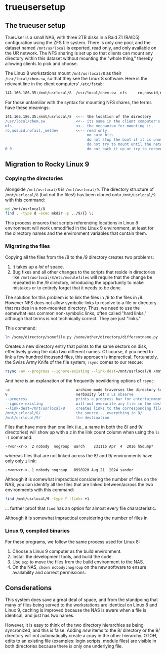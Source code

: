 # trueusersetup

## The trueuser setup

TrueUser is a small NAS, with three 2TB disks in a Raid Z1 (RAID5) configuration using the ZFS file system.
There is only one 
pool, and the dataset named `/mnt/usrlocal` is exported, read only, and only available on the UR
network. The NFS sharing is set up so that clients can mount any directory within this dataset without
mounting the "whole thing," thereby allowing clients to pick and choose.

The Linux 8 workstations mount `/mnt/usrlocal/8` as their `/usr/local/chem.sw`, so that they see the Linux 8
software. Here is the relevant line in the client computers' `/etc/fstab`:

```bash
141.166.186.35:/mnt/usrlocal/8  /usr/local/chem.sw  nfs     ro,nosuid,nofail,_netdev 0 0
```

For those unfamiliar with the syntax for mounting NFS shares, the terms have these meanings:

```bash
141.166.186.35:/mnt/usrlocal/8  <<-- the location of the directory
/usr/local/chem.sw              <<-- its name in the client computer's file system
nfs                             <<-- the mechanism for mounting it.
ro,nosuid,nofail,_netdev        <<-- read only,
                                     no suid bits
                                     do not stop the boot if it is unavailable
                                     do not try to mount until the network is available.
0 0                                  do not back it up or try to recover it with fschk.
```

## Migration to Rocky Linux 9

### Copying the directories

Alongside `/mnt/usrlocal/8` is `/mnt/usrlocal/9`. The directory structure of `/mnt/usrlocal/8` (but not
the files!) has been cloned onto `/mnt/usrlocal/9` with this command:

```bash
cd /mnt/usrlocal/8
find . -type d -exec mkdir -p ../9/{} \;
```

This process ensures that scripts referencing locations in Linux 8 environment will work unmodified in
the Linux 9 environment, at least for the directory names and the environment variables that contain them.

### Migrating the files

Copying all the files from the 
/8 to the /9 directory creates two problems:

1. It takes up a *lot* of space.
2. Bug fixes and all other changes to the scripts that reside in directories like `/mnt/usrlocal/8/etc/modulefiles` will require that the change be repeated in the /9 directory, introducing the opportunity to make mistakes or to entirely forget that it needs to be done.

The solution for this problem is to link the files in /9 to the files in /8. However NFS does not
allow symbolic links to resolve to a file or directory that resides in a non-mounted directory. Thus,
we need to use the somewhat less common non-symbolic links, often called "hard links," although that
terms is not technically correct. They are just "links."

This command: 

```bash
ln /some/directory/somefile.py /some/other/directory/differentname.py
```

Creates a new directory entry that points to the same sectors on disk, effectively giving the
data two different names. Of course, if you need to link a few hundred thousand files, this 
approach is impractical. Fortunately, the Swiss Army Knife of the file system, `rsync` comes
to our rescue:

```bash
rsync -av --progress --ignore-existing --link-dest=/mnt/usrlocal/8 /mnt/usrlocal/8/ /mnt/usrlocal/9/
```
And here is an explanation of the frequently bewildering options of `rsync`:

```bash
-a                              archive mode traverses the directory tree
v                               verbosity let's us observe 
--progress                      prints a progress bar for entertainment
--ignore-existing               will not overwrite any file in the destination
--link-dest=/mnt/usrlocal/8     creates links to the corresponding files rather than copies
/mnt/usrlocal/8/                the source .. everything in 8/
/mnt/usrlocal/9/                the destination
```

Files that have more than one link (i.e., a name in both the 8/ and 9/ directories) will show up with
a `2` in the link count column when using the `ls -l` command:

```
-rwxr-xr-x  2 nobody  nogroup  uarch    231115 Apr  4  2016 h5dump*
```

whereas files that are not linked across the 8/ and 9/ environments have only only `1` link:

```
-rwxrwxr-x. 1 nobody nogroup   8998920 Aug 21  2024 sander
```

Although it is somewhat impractical considering the number of files on the NAS, you can identify all the files
that are linked between/across the two environments with this command:

```bash
find /mnt/usrlocal/9 -type f -links +1
```

... further proof that `find` has an option for almost every file characteristic.


Although it is somewhat impractical considering the number of files in

### Linux 9, compiled binaries

For these programs, we follow the same process used for Linux 8:

1. Choose a Linux 9 computer as the build environment.
2. Install the development tools, and build the code.
3. Use `scp` to move the files from the build environment to the NAS.
4. On the NAS, `chown nobody:nogroup` on the new software to ensure availability and correct permissions.

## Consderations

This system does save a great deal of space, and from the standpoing that many of files being
served to the workstations are identical on Linux 8 and Linux 9, caching is improved
because the NAS is aware when a file is identical, and just has two names. 

However, it is easy to think of the two directory hierarchies as being syncronized, and this is
false. Adding *new* items to the 8/ directory or the 9/ directory will not automatically create
a copy in the other hierarchy. OTOH, edits to an existing file (examples: login scripts, module files)
are visible in both directories because there is only one underlying file.

